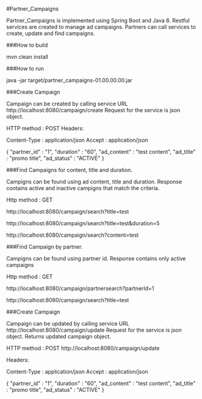 #Partner_Campaigns

Partner_Campaigns is implemented using Spring Boot and Java 8. Restful services are created to manage ad campaigns. 
Partners can call services to create, update and find campaigns.

###How to build

mvn clean install

###How to run

java -jar target/partner_campaigns-01.00.00.00.jar

###Create Campaign

Campaign can be created by calling service URL http://localhost:8080/campaign/create
Request for the service is json object.

HTTP method : POST
Headers:

Content-Type : application/json
Accept : application/json

{
	"partner_id" : "1",
	"duration" : "60",
	"ad_content" : "test content",
	"ad_title" : "promo title",
	"ad_status" : "ACTIVE"
}

###Find Campaigns for content, title and duration.

Campigns can be found using ad content, title and duration. Response contains active and inactive campigns that match the criteria.

Http method : GET

 http://localhost:8080/campaign/search?title=test


 http://localhost:8080/campaign/search?title=test&duration=5


 http://localhost:8080/campaign/search?content=test

###Find Campaign by partner.

Campigns can be found using partner id. Response contains only active campaigns

Http method : GET

 http://localhost:8080/campaign/partnersearch?partnerId=1

 http://localhost:8080/campaign/search?title=test

###Create Campaign

Campaign can be updated by calling service URL http://localhost:8080/campaign/update
Request for the service is json object. Returns updated campaign object.

HTTP method : POST
http://localhost:8080/campaign/update

Headers:

Content-Type : application/json
Accept : application/json

{
	"partner_id" : "1",
	"duration" : "60",
	"ad_content" : "test content",
	"ad_title" : "promo title",
	"ad_status" : "ACTIVE"
}


